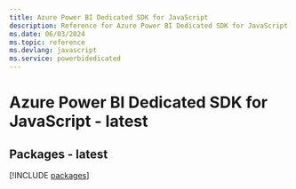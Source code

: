 ```yaml
---
title: Azure Power BI Dedicated SDK for JavaScript
description: Reference for Azure Power BI Dedicated SDK for JavaScript
ms.date: 06/03/2024
ms.topic: reference
ms.devlang: javascript
ms.service: powerbidedicated
---
```

# Azure Power BI Dedicated SDK for JavaScript - latest
## Packages - latest
[!INCLUDE [packages](power-bi-dedicated-index.md)]